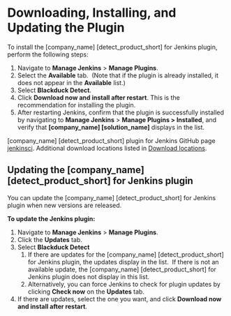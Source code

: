 # Downloading, Installing, and Updating the Plugin
To install the [company_name] [detect_product_short] for Jenkins plugin, perform the following steps:

1. Navigate to **Manage Jenkins** > **Manage Plugins**.
1. Select the **Available** tab.  (Note that if the plugin is already installed, it does not appear in the **Available** list.)
1. Select **Blackduck Detect**.
1. Click **Download now and install after restart**. This is the recommendation for installing the plugin.
1. After restarting Jenkins, confirm that the plugin is successfully installed by navigating to **Manage Jenkins** > **Manage Plugins > Installed**, and verify that **[company_name] [solution_name]** displays in the list.

[company_name] [detect_product_short] plugin for Jenkins GitHub page [jenkinsci](https://github.com/jenkinsci/synopsys-detect-plugin).
Additional download locations listed in [Download locations](../../downloadingandrunning/downloadlocations.html).

## Updating the [company_name] [detect_product_short] for Jenkins plugin
You can update the [company_name] [detect_product_short] for Jenkins plugin when new versions are released.

**To update the Jenkins plugin:**

1. Navigate to **Manage Jenkins** > **Manage Plugins**.
1. Click the **Updates** tab.
1. Select **Blackduck Detect**
   1. If there are updates for the [company_name] [detect_product_short] for Jenkins plugin, the updates display in the list.  If there is not an available update, the [company_name] [detect_product_short] for Jenkins plugin does not display in this list.
   1. Alternatively, you can force Jenkins to check for plugin updates by clicking **Check now** on the **Updates** tab.
1. If there are updates, select the one you want, and click **Download now and install after restart**.

<!-- Commenting out until the script is updated to support the current releases
## Migrating from plugin version 1.5.0
If you have already configured [company_name] [solution_name] for Jenkins across a number of jobs utilizing plugin version 1.5.0, Synopsys provides a script to make the process easier. The script automatically migrates the [company_name] [solution_name] for Jenkins post-build step in your FreeStyle jobs from the version 1.5.0 format to the new format. 
Run the script by copying and pasting it into the Jenkins Script Console, then clicking **Run**.  For more information, refer to [Jenkins console scripting](https://wiki.jenkins.io/display/JENKINS/Jenkins+Script+Console).

This script is run once by a Jenkins administrator after upgrading the plugin from 1.5.0. The script performs two transformations: one to the [company_name] [solution_name] system configuration, and the other to the post-build steps of FreeStyle jobs that were configured with version 1.5.0 of the plugin. The groovy script only makes changes to the FreeStyle jobs if the data migration is successful for that job because saving a Jenkins job erases unreadable data stored in that job. Therefore, Synopsys recommends migrating any other unreadable data from these jobs before running this script.

The migration script is available on [GitHub](https://github.com/jenkinsci/synopsys-detect-plugin/tree/master/groovy-scripts).

**Note:** Be careful if you use this script as it is an example that makes changes to jobs. -->
